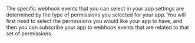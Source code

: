 The specific webhook events that you can select in your app settings are determined by the type of permissions you selected for your app. You will first need to select the permissions you would like your app to have, and then you can subscribe your app to webhook events that are related to that set of permissions.